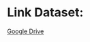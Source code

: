 # Link Dataset:
[Google Drive](https://drive.google.com/drive/folders/16ZHurwhWqQMeV2ZD33eI64RzBFldLdsW?usp=sharing)
